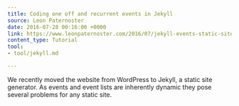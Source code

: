 ```yaml
---
title: Coding one off and recurrent events in Jekyll
source: Leon Paternoster
date: 2016-07-28 00:16:00 +0000
link: https://www.leonpaternoster.com/2016/07/jekyll-events-static-site-libraries/
content_type: Tutorial
tool:
- tool/jekyll.md

---
```

We recently moved the website from WordPress to Jekyll, a static site generator. As events and event lists are inherently dynamic they pose several problems for any static site. 





